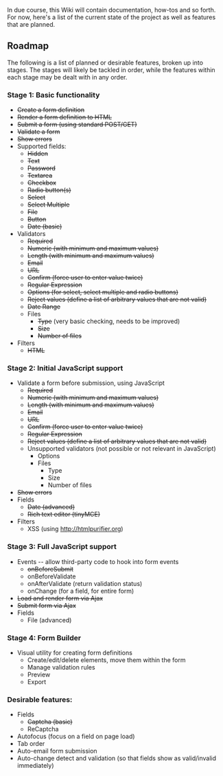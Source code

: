 In due course, this Wiki will contain documentation, how-tos and so forth. For now, here's a list of the current state of the project as well as features that are planned.

## Roadmap ##

The following is a list of planned or desirable features, broken up into stages. The stages will likely be tackled in order, while the features within each stage may be dealt with in any order.

### Stage 1: Basic functionality ###

  * ~~Create a form definition~~
  * ~~Render a form definition to HTML~~
  * ~~Submit a form (using standard POST/GET)~~
  * ~~Validate a form~~
  * ~~Show errors~~
  * Supported fields:
    * ~~Hidden~~
    * ~~Text~~
    * ~~Password~~
    * ~~Textarea~~
    * ~~Checkbox~~
    * ~~Radio button(s)~~
    * ~~Select~~
    * ~~Select Multiple~~
    * ~~File~~
    * ~~Button~~
    * ~~Date (basic)~~
  * Validators
    * ~~Required~~
    * ~~Numeric (with minimum and maximum values)~~
    * ~~Length (with minimum and maximum values)~~
    * ~~Email~~
    * ~~URL~~
    * ~~Confirm (force user to enter value twice)~~
    * ~~Regular Expression~~
    * ~~Options (for select, select multiple and radio buttons)~~
    * ~~Reject values (define a list of arbitrary values that are not valid)~~
    * ~~Date Range~~
    * Files
      * ~~Type~~ (very basic checking, needs to be improved)
      * ~~Size~~
      * ~~Number of files~~
  * Filters
    * ~~HTML~~

### Stage 2: Initial JavaScript support ###

  * Validate a form before submission, using JavaScript
    * ~~Required~~
    * ~~Numeric (with minimum and maximum values)~~
    * ~~Length (with minimum and maximum values)~~
    * ~~Email~~
    * ~~URL~~
    * ~~Confirm (force user to enter value twice)~~
    * ~~Regular Expression~~
    * ~~Reject values (define a list of arbitrary values that are not valid)~~
    * Unsupported validators (not possible or not relevant in JavaScript)
      * Options
      * Files
        * Type
        * Size
        * Number of files
  * ~~Show errors~~
  * Fields
    * ~~Date (advanced)~~
    * ~~Rich text editor (tinyMCE)~~
  * Filters
    * XSS (using http://htmlpurifier.org)

### Stage 3: Full JavaScript support ###

  * Events -- allow third-party code to hook into form events
    * ~~onBeforeSubmit~~
    * onBeforeValidate
    * onAfterValidate (return validation status)
    * onChange (for a field, for entire form)
  * ~~Load and render form via Ajax~~
  * ~~Submit form via Ajax~~
  * Fields
    * File (advanced)

### Stage 4: Form Builder ###

  * Visual utility for creating form definitions
    * Create/edit/delete elements, move them within the form
    * Manage validation rules
    * Preview
    * Export

### Desirable features: ###
  * Fields
    * ~~Captcha (basic)~~
    * ReCaptcha
  * Autofocus (focus on a field on page load)
  * Tab order
  * Auto-email form submission
  * Auto-change detect and validation (so that fields show as valid/invalid immediately)